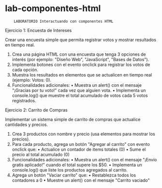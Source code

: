 # lab-componentes-html

        LABORATORIO Interactuando con componentes HTML
Ejercicio 1: Encuesta de Intereses

Crear una encuesta simple que permita registrar votos y mostrar resultados en tiempo real.
1. Crea una página HTML con una encuesta que tenga 3 opciones de interés (por ejemplo: "Diseño Web", "JavaScript", "Bases de Datos").
2. Implementa botones con el evento onclick para registrar los votos de cada opción.
3. Muestra los resultados en elementos <span> que se actualicen en tiempo real (ejemplo: Votos: <span id="votos-js">0</span>).
4. Funcionalidades adicionales:
• Muestra un alert() con el mensaje "¡Gracias por tu voto!" cada vez que alguien vota.
• Implementa un console.log() que muestre el total acumulado de votos cada 5 votos registrados.

Ejercicio 2: Carrito de Compras

Implementar un sistema simple de carrito de compras que actualice cantidades y precios.
1. Crea 3 productos con nombre y precio (usa elementos <span> para mostrar los precios).
2. Para cada producto, agrega un botón "Agregar al carrito" con evento onclick que:
• Actualice un contador de items totales (<span id="total-items">0</span>)
• Sume el precio al total acumulado (<span id="total-precio">0</span>)
3. Funcionalidades adicionales:
• Muestra un alert() con el mensaje "¡Envío gratis aplicado!" cuando el total supere los $50.
• Implementa un console.log() que liste los productos agregados al carrito.
4. Agrega un botón "Vaciar carrito" que:
• Restablezca todos los contadores a 0
• Muestre un alert() con el mensaje "Carrito vaciado"